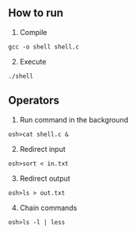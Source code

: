 ## How to run
1. Compile
```
gcc -o shell shell.c
```
2. Execute
```
./shell
```

## Operators
1. Run command in the background
```
osh>cat shell.c &
```

2. Redirect input
```
osh>sort < in.txt
```

3. Redirect output
```
osh>ls > out.txt
```

4. Chain commands
```
osh>ls -l | less
```
